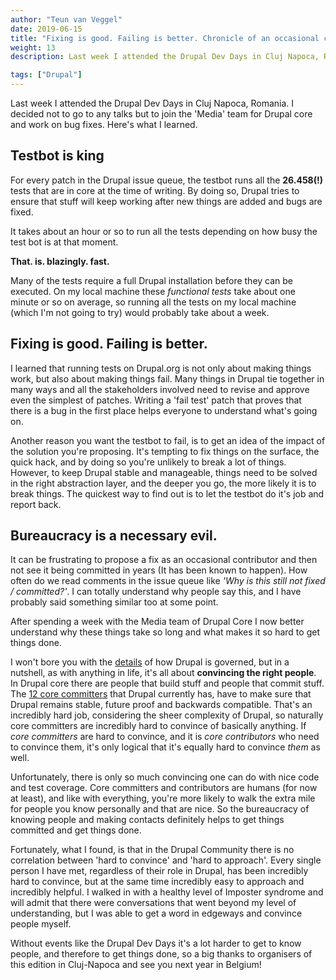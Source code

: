 ```yaml
---
author: "Teun van Veggel"
date: 2019-06-15
title: "Fixing is good. Failing is better. Chronicle of an occasional contributor."
weight: 13
description: Last week I attended the Drupal Dev Days in Cluj Napoca, Romania. I decided not to go to any talks but to join the 'Media' team for Drupal core and work on bug fixes. Here's what I learned.

tags: ["Drupal"]
---
```


Last week I attended the Drupal Dev Days in Cluj Napoca, Romania. I decided not to go to any talks but to join the 'Media' team for Drupal core and work on bug fixes. Here's what I learned.

<!--more-->

## Testbot is king

For every patch in the Drupal issue queue, the testbot runs all the **26.458(!)** tests that are in core at the time of writing. By doing so, Drupal tries to ensure that stuff will keep working after new things are added and bugs are fixed. 

It takes about an hour or so to run all the tests depending on how busy the test bot is at that moment.
 
**That. is. blazingly. fast.**
 
Many of the tests require a full Drupal installation before they can be executed. On my local machine these *functional tests* take about one minute or so on average, so running all the tests on my local machine (which I'm not going to try) would probably take about a week.
 
## Fixing is good. Failing is better.

I learned that running tests on Drupal.org is not only about making things work, but also about making things fail. Many things in Drupal tie together in many ways and all the stakeholders involved need to revise and approve even the simplest of patches. Writing a 'fail test' patch that proves that there is a bug in the first place helps everyone to understand what's going on.

Another reason you want the testbot to fail, is to get an idea of the impact of the solution you're proposing. It's tempting to fix things on the surface, the quick hack, and by doing so you're unlikely to break a lot of things. However, to keep Drupal stable and manageable, things need to be solved in the right abstraction layer, and the deeper you go, the more likely it is to break things. The quickest way to find out is to let the testbot do it's job and report back.

## Bureaucracy is a necessary evil.

It can be frustrating to propose a fix as an occasional contributor and then not see it being committed in years (It has been known to happen). How often do we read comments in the issue queue like *'Why is this still not fixed / committed?'*. I can totally understand why people say this, and I have probably said something similar too at some point.

After spending a week with the Media team of Drupal Core I now better understand why these things take so long and what makes it so hard to get things done.

I won't bore you with the [details](https://www.drupal.org/contribute/core/maintainers) of how Drupal is governed, but in a nutshell, as with anything in life, it's all about **convincing the right people**. In Drupal core there are people that build stuff and people that commit stuff. The [12 core committers](https://api.drupal.org/api/drupal/core%21MAINTAINERS.txt/8.8.x) that Drupal currently has, have to make sure that Drupal remains stable, future proof and backwards compatible. That's an incredibly hard job, considering the sheer complexity of Drupal, so naturally core committers are incredibly hard to convince of basically anything. If *core committers* are hard to convince, and it is *core contributors* who need to convince them, it's only logical that it's equally hard to convince *them* as well.

Unfortunately, there is only so much convincing one can do with nice code and test coverage. Core committers and contributors are humans (for now at least), and like with everything, you're more likely to walk the extra mile for people you know personally and that are nice. So the bureaucracy of knowing people and making contacts definitely helps to get things committed and get things done.

Fortunately, what I found, is that in the Drupal Community there is no correlation between 'hard to convince' and 'hard to approach'. Every single person I have met, regardless of their role in Drupal, has been incredibly hard to convince, but at the same time incredibly easy to approach and incredibly helpful. I walked in with a healthy level of Imposter syndrome and will admit that there were conversations that went beyond my level of understanding, but I was able to get a word in edgeways and convince people myself.

Without events like the Drupal Dev Days it's a lot harder to get to know people, and therefore to get things done, so a big thanks to organisers of this edition in Cluj-Napoca and see you next year in Belgium!